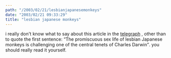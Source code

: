 ```yaml
---
path: "/2003/02/21/lesbianjapanesemonkeys" 
date: "2003/02/21 09:33:29" 
title: "lesbian japanese monkeys" 
---
```

<p>i really don't know what to say about this article in the <a href="http://www.telegraph.co.uk/news/main.jhtml;$sessionid$INOL54ZGWBQJFQFIQMGCFGGAVCBQUIV0?xml=/news/2003/02/19/waa19.xml&amp;sSheet=/news/2003/02/19/ixnewstop.html">telegraph</a> , other than to quote the first sentence: <q>The promiscuous sex life of lesbian Japanese monkeys is challenging one of the central tenets of Charles Darwin</q>. you should really read it yourself.</p>